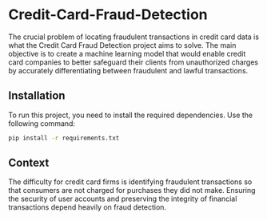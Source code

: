 # Credit-Card-Fraud-Detection

The crucial problem of locating fraudulent transactions in credit card data is what the Credit Card Fraud Detection project aims to solve. The main objective is to create a machine learning model that would enable credit card companies to better safeguard their clients from unauthorized charges by accurately differentiating between fraudulent and lawful transactions.

## Installation

To run this project, you need to install the required dependencies. Use the following command:

```bash
pip install -r requirements.txt
```
## Context

The difficulty for credit card firms is identifying fraudulent transactions so that consumers are not charged for purchases they did not make. Ensuring the security of user accounts and preserving the integrity of financial transactions depend heavily on fraud detection.


